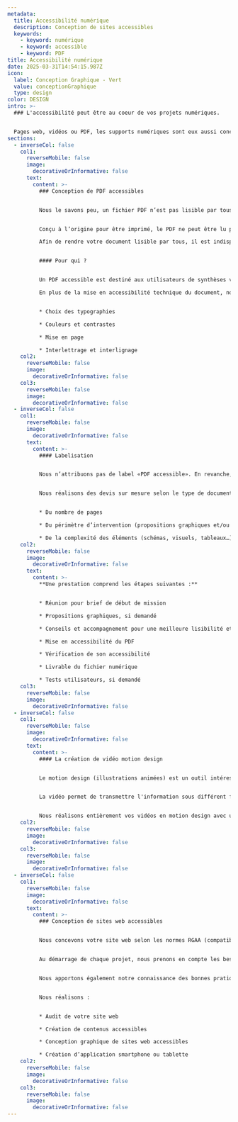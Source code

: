 ```yaml
---
metadata:
  title: Accessibilité numérique
  description: Conception de sites accessibles
  keywords:
    - keyword: numérique
    - keyword: accessible
    - keyword: PDF
title: Accessibilité numérique
date: 2025-03-31T14:54:15.987Z
icon:
  label: Conception Graphique - Vert
  value: conceptionGraphique
  type: design
color: DESIGN
intro: >-
  ### L﻿'accessibilité peut être au coeur de vos projets numériques.


  P﻿ages web, vidéos ou PDF, les supports numériques sont eux aussi concernés par l'accessibilité. Personnes déficientes visuelles, sourdes, avec des difficultés de motricité fine... ces utilisateurs doivent être pris en compte dans vos projets numériques.
sections:
  - inverseCol: false
    col1:
      reverseMobile: false
      image:
        decorativeOrInformative: false
      text:
        content: >-
          ### Conception de PDF accessibles


          Nous le savons peu, un fichier PDF n’est pas lisible par tous.


          Conçu à l’origine pour être imprimé, le PDF ne peut être lu par une synthèse vocale. Les personnes aveugles ou mal-voyantes, utilisant des lecteurs d’écran (NVDA / JAWS) ou des plages braille, ont des difficultés à lire un document PDF classique : ordre des informations, distinction des titres, lecture des images…

          Afin de rendre votre document lisible par tous, il est indispensable de prévoir, dès sa conception, sa mise en accessibilité.


          #### Pour qui ?


          Un PDF accessible est destiné aux utilisateurs de synthèses vocales ou de plages braille (personnes mal-voyantes ou aveugles). Types de documents concernés : Rapport d’activité, rapport annuel, brochure, communiqué de presse, magazine…

          En plus de la mise en accessibilité technique du document, nous sommes en mesure de vous apporter des conseils pour la bonne lisibilité du support :


          * Choix des typographies

          * Couleurs et contrastes

          * Mise en page

          * Interlettrage et interlignage
    col2:
      reverseMobile: false
      image:
        decorativeOrInformative: false
    col3:
      reverseMobile: false
      image:
        decorativeOrInformative: false
  - inverseCol: false
    col1:
      reverseMobile: false
      image:
        decorativeOrInformative: false
      text:
        content: >-
          #### Labelisation


          Nous n’attribuons pas de label «PDF accessible». En revanche, les documents que nous vous fournissons peuvent être soumis pour labelisation auprès des organismes concernés (e-accessibility, label Fédération des Aveugles et des Amblyopes de France). Nous ne garantissons pas l’obtention des labels qui répondent à des critères variés.


          Nous réalisons des devis sur mesure selon le type de document. Le coût de la prestation varie en fonction :


          * Du nombre de pages

          * Du périmètre d’intervention (propositions graphiques et/ou mise en accessibilité du PDF)

          * De la complexité des éléments (schémas, visuels, tableaux…)
    col2:
      reverseMobile: false
      image:
        decorativeOrInformative: false
      text:
        content: >-
          **Une prestation comprend les étapes suivantes :**


          * Réunion pour brief de début de mission

          * Propositions graphiques, si demandé

          * Conseils et accompagnement pour une meilleure lisibilité et compréhension du support

          * Mise en accessibilité du PDF

          * Vérification de son accessibilité

          * Livrable du fichier numérique

          * Tests utilisateurs, si demandé
    col3:
      reverseMobile: false
      image:
        decorativeOrInformative: false
  - inverseCol: false
    col1:
      reverseMobile: false
      image:
        decorativeOrInformative: false
      text:
        content: >-
          #### L﻿a création de vidéo motion design


          L﻿e motion design (illustrations animées) est un outil intéressant pour faire comprendre une information de façon ludique et claire.


          L﻿a vidéo permet de transmettre l'information sous différent format : l'audio, l'image, le sous-titrage. Dans certains il est également possible d'intégrer une capsule en Langue des Signes.


          N﻿ous réalisons entièrement vos vidéos en motion design avec une voix en FALC ou en français clair.
    col2:
      reverseMobile: false
      image:
        decorativeOrInformative: false
    col3:
      reverseMobile: false
      image:
        decorativeOrInformative: false
  - inverseCol: false
    col1:
      reverseMobile: false
      image:
        decorativeOrInformative: false
      text:
        content: >-
          ### C﻿onception de sites web accessibles


          Nous concevons votre site web selon les normes RGAA (compatibles avec les recommandations du W3C) et mettons en place des outils permettant à tous l’accès aux informations.


          Au démarrage de chaque projet, nous prenons en compte les besoins des utilisateurs avec la mise en place d’atelier de conception.


          Nous apportons également notre connaissance des bonnes pratiques pour la conception graphique et la rédaction de contenus.


          Nous réalisons :


          * Audit de votre site web

          * Création de contenus accessibles

          * Conception graphique de sites web accessibles

          * Création d’application smartphone ou tablette
    col2:
      reverseMobile: false
      image:
        decorativeOrInformative: false
    col3:
      reverseMobile: false
      image:
        decorativeOrInformative: false
---
```

